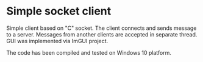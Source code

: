 # Simple socket client

Simple client based on "C" socket.
The client connects and sends message to a server.
Messages from another clients are accepted in separate thread.
GUI was implemented via ImGUI project.

The code has been compiled and tested on Windows 10 platform.

